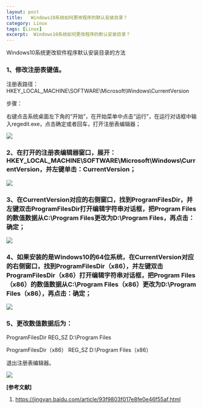 ```yaml
---
layout: post
title:   Windows10系统如何更改程序的默认安装目录？  
category: Linux
tags: [Linux]
excerpt:  Windows10系统如何更改程序的默认安装目录？
---
```



Windows10系统更改软件程序默认安装目录的方法

### 1、修改注册表键值。 ###

注册表路径：HKEY_LOCAL_MACHINE\SOFTWARE\Microsoft\Windows\CurrentVersion

步骤：

右键点击系统桌面左下角的“开始”，在开始菜单中点击“运行”，在运行对话框中输入regedit.exe，点击确定或者回车，打开注册表编辑器；


![](http://www.nangongyibin.com/assets/images/Linux/161.jpg)

### 2、在打开的注册表编辑器窗口，展开：HKEY_LOCAL_MACHINE\SOFTWARE\Microsoft\Windows\CurrentVersion，并左键单击：CurrentVersion； ###


![](http://www.nangongyibin.com/assets/images/Linux/162.jpg)


### 3、在CurrentVersion对应的右侧窗口，找到ProgramFilesDir，并左键双击ProgramFilesDir打开编辑字符串对话框，把Program Files的数值数据从C:\Program Files更改为D:\Program Files，再点击：确定； ###

![](http://www.nangongyibin.com/assets/images/Linux/163.jpg)

### 4、如果安装的是Windows10的64位系统，在CurrentVersion对应的右侧窗口，找到ProgramFilesDir（x86），并左键双击ProgramFilesDir（x86）打开编辑字符串对话框，把Program Files（x86）的数值数据从C:\Program Files（x86）更改为D:\Program Files（x86），再点击：确定； ###


![](http://www.nangongyibin.com/assets/images/Linux/164.jpg)

### 5、更改数值数据后为： ###

ProgramFilesDir  REG_SZ  D:\Program Files

ProgramFilesDir（x86） REG_SZ  D:\Program Files（x86）

退出注册表编辑器。

![](http://www.nangongyibin.com/assets/images/Linux/165.jpg)

**[参考文献]**

1. <https://jingyan.baidu.com/article/93f9803f017e8fe0e46f55af.html>
